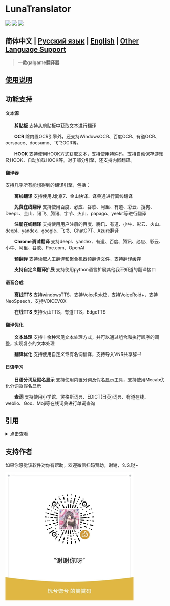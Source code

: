 # LunaTranslator 
  
<p align="left">
    <a href="./LICENSE"><img src="https://img.shields.io/github/license/HIllya51/LunaTranslator"></a>
    <a href="https://github.com/HIllya51/LunaTranslator/releases"><img src="https://img.shields.io/github/v/release/HIllya51/LunaTranslator?color=ffa"></a>
    <a href="https://github.com/HIllya51/LunaTranslator/stargazers"><img src="https://img.shields.io/github/stars/HIllya51/LunaTranslator?color=ccf"></a>
</p>
 
## 简体中文 | [Русский язык](README_ru.md) | [English](README_en.md) | [Other Language Support](otherlang.md) 

> **一款galgame翻译器**

## <a href="http://hillya51.github.io/" target="_blank">使用说明</a> 
 

## 功能支持

#### 文本源

&emsp;&emsp;**剪贴板** 支持从剪贴板中获取文本进行翻译

&emsp;&emsp;**OCR** 除内置OCR引擎外，还支持WindowsOCR、百度OCR、有道OCR、ocrspace、docsumo、飞书OCR等。

&emsp;&emsp;**HOOK** 支持使用HOOK方式获取文本，支持使用特殊码，支持自动保存游戏及HOOK、自动加载HOOK等。对于部分引擎，还支持内嵌翻译。


#### 翻译器

支持几乎所有能想得到的翻译引擎，包括： 

&emsp;&emsp;**离线翻译** 支持使用J北京7、金山快译、译典通进行离线翻译 

&emsp;&emsp;**免费在线翻译** 支持使用百度、必应、谷歌、阿里、有道、彩云、搜狗、DeepL、金山、讯飞、腾讯、字节、火山、papago、yeekit等进行翻译

&emsp;&emsp;**注册在线翻译** 支持使用用户注册的百度、腾讯、有道、小牛、彩云、火山、deepl、yandex、google、飞书、ChatGPT、Azure翻译

&emsp;&emsp;**Chrome调试翻译** 支持deepl、yandex、有道、百度、腾讯、必应、彩云、小牛、阿里、谷歌、Poe.com、OpenAI

&emsp;&emsp;**预翻译** 支持读取人工翻译和聚合机器预翻译文件，支持翻译缓存

&emsp;&emsp;**支持自定义翻译扩展** 支持使用python语言扩展其他我不知道的翻译接口
 

#### 语音合成

&emsp;&emsp;**离线TTS** 支持windowsTTS，支持VoiceRoid2，支持VoiceRoid+，支持NeoSpeech，支持VOICEVOX

&emsp;&emsp;**在线TTS** 支持火山TTS，有道TTS，EdgeTTS

#### 翻译优化

&emsp;&emsp;**文本处理** 支持十余种常见文本处理方式，并可以通过组合和执行顺序的调整，实现复杂的文本处理

&emsp;&emsp;**翻译优化** 支持使用自定义专有名词翻译，支持导入VNR共享辞书

#### 日语学习

&emsp;&emsp;**日语分词及假名显示** 支持使用内置分词及假名显示工具，支持使用Mecab优化分词及假名显示

&emsp;&emsp;**查词** 支持使用小学馆、灵格斯词典、EDICT(日英)词典、有道在线、weblio、Goo、Moji等在线词典进行单词查询

## 引用

<details>
<summary>点击查看</summary>

* [Artikash/Textractor](https://github.com/Artikash/Textractor)

* [RapidAI/RapidOcrOnnx](https://github.com/RapidAI/RapidOcrOnnx)

* [PaddlePaddle/PaddleOCR](https://github.com/PaddlePaddle/PaddleOCR)

* [UlionTse/translators](https://github.com/UlionTse/translators)

* [Blinue/Magpie](https://github.com/Blinue/Magpie)

* [nanokina/ebyroid](https://github.com/nanokina/ebyroid)

* [xupefei/Locale-Emulator](https://github.com/xupefei/Locale-Emulator)

* [InWILL/Locale_Remulator](https://github.com/InWILL/Locale_Remulator)

* [zxyacb/ntlea](https://github.com/zxyacb/ntlea)

* [Chuyu-Team/YY-Thunks](https://github.com/Chuyu-Team/YY-Thunks)

* [@KirpichKrasniy](https://github.com/KirpichKrasniy)

</details>


 
## 支持作者

如果你感觉该软件对你有帮助，欢迎微信扫码赞助，谢谢，么么哒~

<img src='.\\LunaTranslator\\files\\zan.jpg' style="height: 400px !important;">

